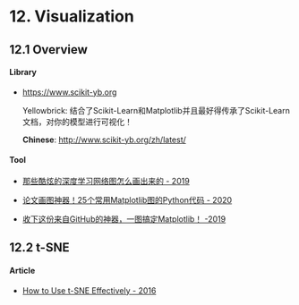 # 12. Visualization

## 12.1 Overview

#### Library

- <https://www.scikit-yb.org>

    Yellowbrick: 结合了Scikit-Learn和Matplotlib并且最好得传承了Scikit-Learn文档，对你的模型进行可视化！

    **Chinese**: <http://www.scikit-yb.org/zh/latest/>

#### Tool

- [那些酷炫的深度学习网络图怎么画出来的 - 2019](https://mp.weixin.qq.com/s?__biz=MzI4MDYzNzg4Mw==&mid=2247489458&idx=2&sn=922283a03252d2cf64bbc3d02b24649f)

- [论文画图神器！25个常用Matplotlib图的Python代码 - 2020](https://mp.weixin.qq.com/s/LtpqbCdlnjODk_ijOYNnbA)

- [收下这份来自GitHub的神器，一图搞定Matplotlib！ -2019](https://mp.weixin.qq.com/s/Qn-7ZDbIdrlP88GDTYin5g)



## 12.2 t-SNE

#### Article

- [How to Use t-SNE Effectively - 2016](https://distill.pub/2016/misread-tsne/)



